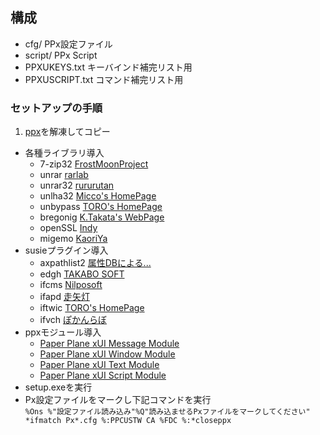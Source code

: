 ## 構成

 - cfg/ PPx設定ファイル
 - script/ PPx Script
 - PPXUKEYS.txt キーバインド補完リスト用
 - PPXUSCRIPT.txt コマンド補完リスト用

### セットアップの手順

1. [ppx](https://github.com/tar80/misc/archive/master.zip)を解凍してコピー
- 各種ライブラリ導入
  - 7-zip32  [FrostMoonProject](http://www16.atpages.jp/rayna/soft.html)
  - unrar [rarlab](http://www.rarlab.com/rar_add.htm)
  - unrar32  [rururutan](https://github.com/rururutan/unrar32)
  - unlha32  [Micco's HomePage](https://micco.mars.jp/mysoft/unlha32.htm)
  - unbypass [TORO's HomePage](http://toro.d.dooo.jp/slplugin.html#unbypass)
  - bregonig [K.Takata's WebPage](http://k-takata.o.oo7.jp/mysoft/bregonig.html)
  - openSSL [Indy](https://indy.fulgan.com/SSL/)
  - migemo [KaoriYa](https://www.kaoriya.net/software/cmigemo/)
- susieプラグイン導入
  - axpathlist2 [属性DBによる...](http://artisticimitation.web.fc2.com/adbtest/) 
  - edgh [TAKABO SOFT](http://takabosoft.com/edge/tool)
  - ifcms [Nilposoft](http://nilposoft.info/susie-plugin/index.html#ifcms)
  - ifapd [走矢灯](http://kt.sakura.ne.jp/~timeflow/MENU.HTM)
  - iftwic [TORO's HomePage](http://toro.d.dooo.jp/slplugin.html#iftwic)
  - ifvch [ぽかんらぼ](https://www.pokanchan.jp/dokuwiki/software/spi)
- ppxモジュール導入
  - [Paper Plane xUI Message Module](http://toro.d.dooo.jp/slppx.html#ppxmes)
  - [Paper Plane xUI Window Module](http://toro.d.dooo.jp/slppx.html#ppxwin)
  - [Paper Plane xUI Text Module](http://toro.d.dooo.jp/slppx.html#ppxtext)
  - [Paper Plane xUI Script Module](http://toro.d.dooo.jp/slppx.html#ppxscr)
- setup.exeを実行
- Px設定ファイルをマークし下記コマンドを実行<br>`%Ons %"設定ファイル読み込み"%Q"読み込ませるPxファイルをマークしてください" *ifmatch Px*.cfg %:PPCUSTW CA %FDC %:*closeppx`
